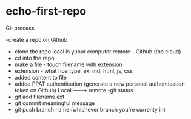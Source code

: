 # echo-first-repo

Git process

-create a repo  on Github
- clone the repo
 local is yuour computer
 remote - Github (the cloud)
- cd into the repo
- make a file - touch filename with extension
- extension - what fioe type, ex: md, html, js, css
- added content to file
- added PPAT authentication (generate a new personal authentication token on Github)
Local ---> remote
-git status
- git add filename.ext
- git commit meaningful message
- git push branch name (whichever branch you're currenty in)